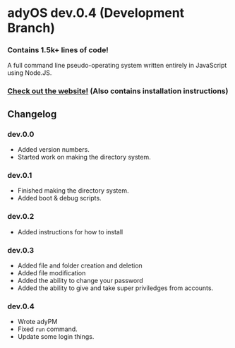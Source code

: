 # adyOS dev.0.4 (Development Branch)

### Contains 1.5k+ lines of code!

A full command line pseudo-operating system written entirely in JavaScript using Node.JS.

### [Check out the website!](https://ady.best/) (Also contains installation instructions)

## Changelog

### dev.0.0

- Added version numbers.
- Started work on making the directory system.

### dev.0.1

- Finished making the directory system.
- Added boot & debug scripts.

### dev.0.2

- Added instructions for how to install

### dev.0.3

- Added file and folder creation and deletion
- Added file modification
- Added the ability to change your password
- Added the ability to give and take super priviledges from accounts.

### dev.0.4

- Wrote adyPM
- Fixed `run` command.
- Update some login things.
